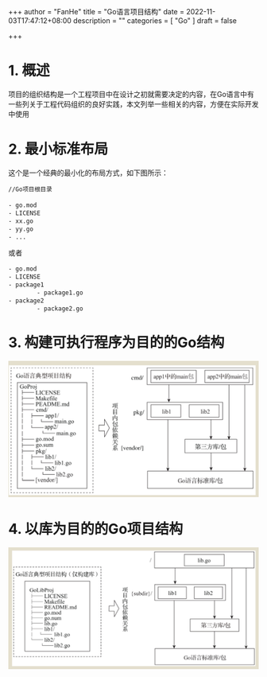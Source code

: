 +++
author = "FanHe"
title = "Go语言项目结构"
date = 2022-11-03T17:47:12+08:00
description = ""
categories = [
 "Go"
]
draft = false

+++

# 1. 概述

项目的组织结构是一个工程项目中在设计之初就需要决定的内容，在Go语言中有一些列关于工程代码组织的良好实践，本文列举一些相关的内容，方便在实际开发中使用

# 2. 最小标准布局

这个是一个经典的最小化的布局方式，如下图所示：

```textile
//Go项目根目录

- go.mod
- LICENSE
- xx.go
- yy.go
- ...
```

或者

```textile
- go.mod
- LICENSE
- package1
        - package1.go
- package2
        - package2.go
```

# 3. 构建可执行程序为目的的Go结构

  ![](/img/go-structure.png)

# 4. 以库为目的的Go项目结构

![](/img/go-structure-lib.png)

